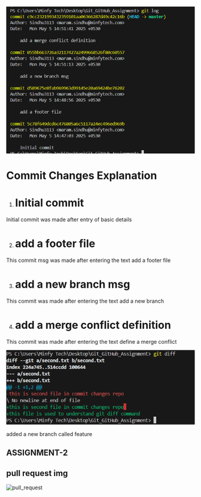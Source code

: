 ![git log history image](git_log_history.png)
# Commit Changes Explanation #

1. # Initial commit #

 Initial commit was made after entry of basic details 

2. # add a footer file #

 This commit msg was made after entering the text add a footer file

3. # add a new branch msg #

  This commit was made after entering the text add a new branch

4. # add a merge conflict definition #

 This commit was made after entering the text define a merge conflict

 ![git diff command history](git_diff_histoy.png)

added a new branch called feature

## ASSIGNMENT-2 ###
## pull request img #
![pull_request](https://github.com/user-attachments/assets/04047c47-78f2-41d5-8de5-6cffd5c60846)
